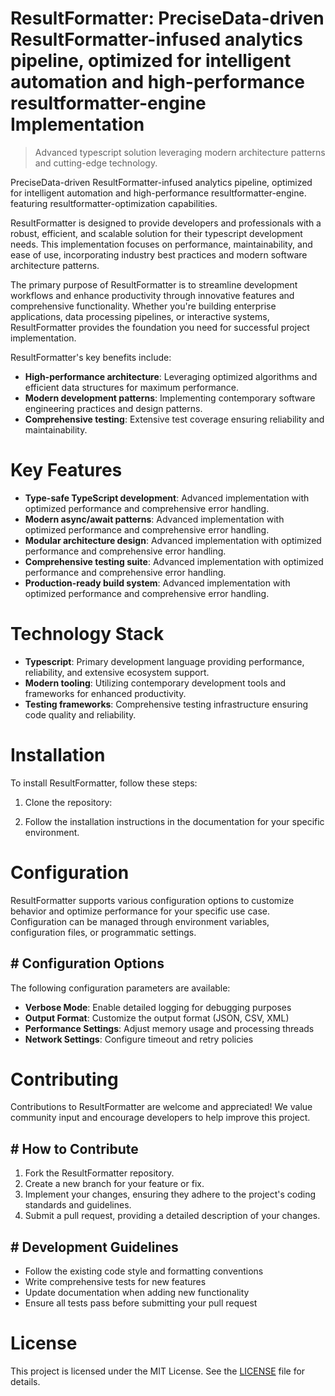 <!-- fallback_ResultFormatter_20250810105057_12345 -->

# ResultFormatter: PreciseData-driven ResultFormatter-infused analytics pipeline, optimized for intelligent automation and high-performance resultformatter-engine Implementation
> Advanced typescript solution leveraging modern architecture patterns and cutting-edge technology.

PreciseData-driven ResultFormatter-infused analytics pipeline, optimized for intelligent automation and high-performance resultformatter-engine. featuring resultformatter-optimization capabilities.

ResultFormatter is designed to provide developers and professionals with a robust, efficient, and scalable solution for their typescript development needs. This implementation focuses on performance, maintainability, and ease of use, incorporating industry best practices and modern software architecture patterns.

The primary purpose of ResultFormatter is to streamline development workflows and enhance productivity through innovative features and comprehensive functionality. Whether you're building enterprise applications, data processing pipelines, or interactive systems, ResultFormatter provides the foundation you need for successful project implementation.

ResultFormatter's key benefits include:

* **High-performance architecture**: Leveraging optimized algorithms and efficient data structures for maximum performance.
* **Modern development patterns**: Implementing contemporary software engineering practices and design patterns.
* **Comprehensive testing**: Extensive test coverage ensuring reliability and maintainability.

# Key Features

* **Type-safe TypeScript development**: Advanced implementation with optimized performance and comprehensive error handling.
* **Modern async/await patterns**: Advanced implementation with optimized performance and comprehensive error handling.
* **Modular architecture design**: Advanced implementation with optimized performance and comprehensive error handling.
* **Comprehensive testing suite**: Advanced implementation with optimized performance and comprehensive error handling.
* **Production-ready build system**: Advanced implementation with optimized performance and comprehensive error handling.

# Technology Stack

* **Typescript**: Primary development language providing performance, reliability, and extensive ecosystem support.
* **Modern tooling**: Utilizing contemporary development tools and frameworks for enhanced productivity.
* **Testing frameworks**: Comprehensive testing infrastructure ensuring code quality and reliability.

# Installation

To install ResultFormatter, follow these steps:

1. Clone the repository:


2. Follow the installation instructions in the documentation for your specific environment.

# Configuration

ResultFormatter supports various configuration options to customize behavior and optimize performance for your specific use case. Configuration can be managed through environment variables, configuration files, or programmatic settings.

## # Configuration Options

The following configuration parameters are available:

* **Verbose Mode**: Enable detailed logging for debugging purposes
* **Output Format**: Customize the output format (JSON, CSV, XML)
* **Performance Settings**: Adjust memory usage and processing threads
* **Network Settings**: Configure timeout and retry policies

# Contributing

Contributions to ResultFormatter are welcome and appreciated! We value community input and encourage developers to help improve this project.

## # How to Contribute

1. Fork the ResultFormatter repository.
2. Create a new branch for your feature or fix.
3. Implement your changes, ensuring they adhere to the project's coding standards and guidelines.
4. Submit a pull request, providing a detailed description of your changes.

## # Development Guidelines

* Follow the existing code style and formatting conventions
* Write comprehensive tests for new features
* Update documentation when adding new functionality
* Ensure all tests pass before submitting your pull request

# License

This project is licensed under the MIT License. See the [LICENSE](https://github.com/laurindoisaac/ResultFormatter/blob/main/LICENSE) file for details.
